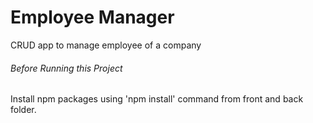 # Employee Manager

CRUD app to manage employee of a company

###### Before Running this Project

Install npm packages using 'npm install' command from front and back folder.
